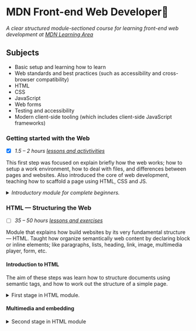 # MDN Front-end Web Developer🦖

_A clear structured module-sectioned course for learning front-end web development at [MDN Learning Area](https://developer.mozilla.org/en-US/docs/Learn/Front-end_web_developer)_

## Subjects

-   Basic setup and learning how to learn
-   Web standards and best practices (such as accessibility and cross-browser compatibility)
-   HTML
-   CSS
-   JavaScript
-   Web forms
-   Testing and accessibility
-   Modern client-side tooling (which includes client-side JavaScript frameworks)

### Getting started with the Web

-   [x] _1.5 – 2 hours [lessons and activtivities](https://developer.mozilla.org/en-US/docs/Learn/Getting_started_with_the_web)_

This first step was focused on explain briefly how the web works; how to setup a work environment, how to deal with files, and differences between pages and websites. Also introduced the core of web development, teaching how to scaffold a page using HTML, CSS and JS.

 <details>
     <summary><em>Introductory module for complete beginners.</em>
     </summary>
<ol>
	<li>☑️ Getting started with the Web overview</li>
    <li>☑️ Installing basic software</li>
    <li>☑️ What will your website look like?</li>
    <li>☑️ Dealing with files</li>
	<li>☑️ HTML basics</li>
    <li>☑️ CSS basics</li>
    <li>☑️ JavaScript basics</li>
    <li>☑️ Publishing your website</li>   
</ol>
 </details>

### HTML — Structuring the Web

-   [ ] _35 – 50 hours [lessons and exercises](https://developer.mozilla.org/en-US/docs/Learn/HTML)_

Module that explains how build websites by its very fundamental structure — HTML. Taught how organize semantically web content by declaring block or inline elements; like paragraphs, lists, heading, link, image, multimedia player, form, etc.

#### Introduction to HTML

The aim of these steps was learn how to structure documents using semantic tags, and how to work out the structure of a simple page.

 <details>
     <summary>First stage</a> in HTML module.
     </summary>
<ol>
	<li>☑️ Introduction to HTML overview</li>
    <li>☑️ Getting started with HTML</li>
    <li>☑️ What's in the head? Metadata in HTML</li>
    <li>☑️ HTML text fundamentals</li>
	<li>☑️ Creating hyperlinks</li>
    <li>☑️ Advanced text formatting</li>
    <li>☑️ Document and website structure</li>
    <li>☑️ Debugging HTML</li>
    <li>☑️ Assessment: Marking up a letter</li>
    <li>☑️ Assessment: Structuring a page of content</li>
</ol>
 </details>

#### Multimedia and embedding

<details>
    <summary>Second stage in HTML module</summary>.
    <ol>
        <li>☑️ Multimedia and embedding overview</li>
        <li>☑️ Images in HTML
            <ul>
            HTML images skill test ✔️
            <li> Task 1 - basic image embed </li>
        	<li> Task 2 - basic image title</li>
        	<li> Task 3 - image and caption</li>
            </ul>
        </li>
        <li>☑️ Video and audio content</li>
        <li>☑️ From object to iframe — other embedding technologies
                <ul>
                Embedding technologies skill test ✔️
                <li> Task 1 - basic audio embed </li>
                <li> Task 2 - mark up a video player</li>
                <li> Task 3 - embed object and iframe</li>
                </ul>
        </li>
        <li>☑️ <a href="./multimedia-and-embedding/adding-svg">Adding vector graphics to the Web</a></li>
        <li> Responsive images</li>
</ol>
</details>
